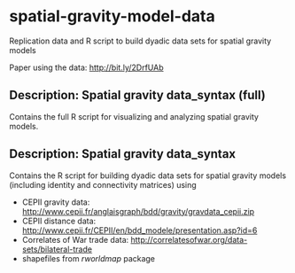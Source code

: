 # spatial-gravity-model-data
Replication data and R script to build dyadic data sets for spatial gravity models

Paper using the data: http://bit.ly/2DrfUAb 

## Description: Spatial gravity data_syntax (full)

Contains the full R script for visualizing and analyzing spatial gravity models. 

## Description: Spatial gravity data_syntax

Contains the R script for building dyadic data sets for spatial gravity models (including identity and connectivity matrices) using

* CEPII gravity data: http://www.cepii.fr/anglaisgraph/bdd/gravity/gravdata_cepii.zip
* CEPII distance data: http://www.cepii.fr/CEPII/en/bdd_modele/presentation.asp?id=6
* Correlates of War trade data: http://correlatesofwar.org/data-sets/bilateral-trade
* shapefiles from *rworldmap* package
